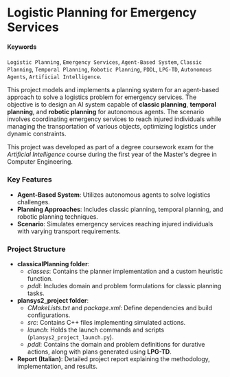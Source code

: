 # Logistic Planning for Emergency Services  

#### Keywords  
`Logistic Planning`, `Emergency Services`, `Agent-Based System`, `Classic Planning`, `Temporal Planning`, `Robotic Planning`, `PDDL`, `LPG-TD`, `Autonomous Agents`, `Artificial Intelligence`.  

This project models and implements a planning system for an agent-based approach to solve a logistics problem for emergency services. The objective is to design an AI system capable of **classic planning**, **temporal planning**, and **robotic planning** for autonomous agents. The scenario involves coordinating emergency services to reach injured individuals while managing the transportation of various objects, optimizing logistics under dynamic constraints.  

This project was developed as part of a degree coursework exam for the *Artificial Intelligence* course during the first year of the Master's degree in Computer Engineering.  

### Key Features  
- **Agent-Based System**: Utilizes autonomous agents to solve logistics challenges.  
- **Planning Approaches**: Includes classic planning, temporal planning, and robotic planning techniques.  
- **Scenario**: Simulates emergency services reaching injured individuals with varying transport requirements.  

### Project Structure  
- **classicalPlanning folder**:  
  - *classes*: Contains the planner implementation and a custom heuristic function.  
  - *pddl*: Includes domain and problem formulations for classic planning tasks.  
- **plansys2_project folder**:  
  - *CMakeLists.txt* and *package.xml*: Define dependencies and build configurations.  
  - *src*: Contains C++ files implementing simulated actions.  
  - *launch*: Holds the launch commands and scripts (`plansys2_project_launch.py`).  
  - *pddl*: Contains the domain and problem definitions for durative actions, along with plans generated using **LPG-TD**.
- **Report (Italian)**: Detailed project report explaining the methodology, implementation, and results.



